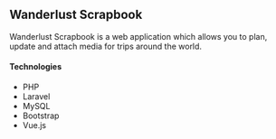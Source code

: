 
## Wanderlust Scrapbook

Wanderlust Scrapbook is a web application which allows you to plan, update and attach media for trips around the world.

#### Technologies

- PHP
- Laravel
- MySQL
- Bootstrap
- Vue.js